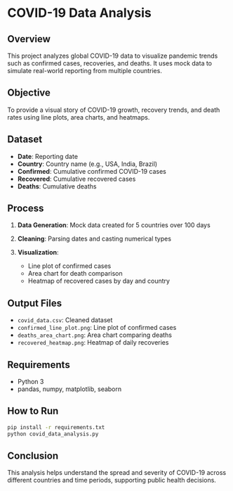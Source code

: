 # COVID-19 Data Analysis

## Overview

This project analyzes global COVID-19 data to visualize pandemic trends such as confirmed cases, recoveries, and deaths. It uses mock data to simulate real-world reporting from multiple countries.

## Objective

To provide a visual story of COVID-19 growth, recovery trends, and death rates using line plots, area charts, and heatmaps.

## Dataset

* **Date**: Reporting date
* **Country**: Country name (e.g., USA, India, Brazil)
* **Confirmed**: Cumulative confirmed COVID-19 cases
* **Recovered**: Cumulative recovered cases
* **Deaths**: Cumulative deaths

## Process

1. **Data Generation**: Mock data created for 5 countries over 100 days
2. **Cleaning**: Parsing dates and casting numerical types
3. **Visualization**:

   * Line plot of confirmed cases
   * Area chart for death comparison
   * Heatmap of recovered cases by day and country

## Output Files

* `covid_data.csv`: Cleaned dataset
* `confirmed_line_plot.png`: Line plot of confirmed cases
* `deaths_area_chart.png`: Area chart comparing deaths
* `recovered_heatmap.png`: Heatmap of daily recoveries

## Requirements

* Python 3
* pandas, numpy, matplotlib, seaborn

## How to Run

```bash
pip install -r requirements.txt
python covid_data_analysis.py
```

## Conclusion

This analysis helps understand the spread and severity of COVID-19 across different countries and time periods, supporting public health decisions.
